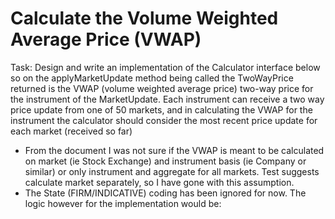 # Calculate the Volume Weighted Average Price (VWAP) 

Task: Design and write an implementation of the Calculator interface below so on the applyMarketUpdate method being called the TwoWayPrice returned is the VWAP (volume weighted average price) two-way price for the instrument of the MarketUpdate. Each instrument can receive a two way price update from one of 50 markets, and in calculating the VWAP for the instrument the calculator should consider the most recent price update for each market (received so far)  

<ul> 
<li> From the document I was not sure if the VWAP is meant to be calculated on market (ie Stock Exchange) and instrument basis (ie Company or similar) or only instrument and aggregate for all markets. Test suggests calculate market separately, so I have gone with this assumption.

<li> The State (FIRM/INDICATIVE) coding has been ignored for now. The logic however for the implementation would be: 


